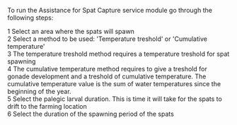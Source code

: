 To run the Assistance for Spat Capture service module go through the following steps:  

1 Select an area where the spats will spawn  
2 Select a method to be used: 'Temperature treshold' or 'Cumulative temperature'  
3 The temperature treshold method requires a temperature treshold for spat spawning  
4 The cumulative temperature method requires to give a treshold for gonade development and a treshold of cumulative temperature. The cumulative temperature value is the sum of water temperatures since the beginning of the year.  
5 Select the palegic larval duration. This is time it will take for the spats to drift to the farming location  
6 Select the duration of the spawning period of the spats  